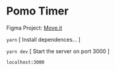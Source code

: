 # Pomo Timer

Figma Project: [Move.it](https://www.figma.com/file/ge20pu3ofMOKoliUyKx1Nl/Move.it-1.0/)

`yarn`
[ Install dependences... ]

`yarn dev`
[ Start the server on port 3000 ]

`localhost:3000`
